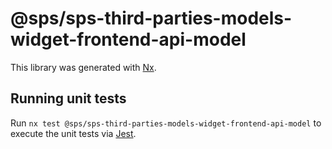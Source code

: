 # @sps/sps-third-parties-models-widget-frontend-api-model

This library was generated with [Nx](https://nx.dev).

## Running unit tests

Run `nx test @sps/sps-third-parties-models-widget-frontend-api-model` to execute the unit tests via [Jest](https://jestjs.io).
